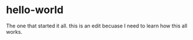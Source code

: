 # hello-world
The one that started it all.
this is an edit becuase I need to learn how this all works.

